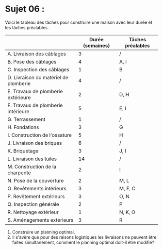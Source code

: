 # Sujet 06 :

Voici le tableau des tâches pour construire une maison avec leur durée et les tâches préalables.

|| Durée (semaines)                    | Tâches préalables |
|--|--|--|
|A. Livraison des câblages             | 3 | / |
|B. Pose des câblages                  | 4 | A, I |
|C. Inspection des câblages | 1 | B |
|D. Livraison du matériel de plomberie | 4 | / |
|E. Travaux de plomberie extérieure | 2 | D, H |
|F. Travaux de plomberie intérieure | 5 | E, I |
|G. Terrassement | 1 | / |
|H. Fondations | 3 | G |
|I. Construction de l'ossature | 5 | H |
|J. Livraison des briques | 6 | / |
|K. Briquetage | 3 | J, I |
|L. Livraison des tuiles | 14 | / |
|M. Construction de la charpente | 2 | I |
|N. Pose de la couverture | 2 | M, L |
|O. Revêtements intérieurs | 3 | M, F, C |
|P. Revêtement extérieurs | 3 | O, N |
|Q. Inspection générale | 2 | P |
|R. Nettoyage extérieur | 1 | N, K, O |
|S. Aménagements extérieurs | 3 | R |

1. Construire un planning optimal.
2. Il s'avère que pour des raisons logistiques les livraisons ne peuvent être faites simultanément, comment le planning optimal doit-il être modifié?

